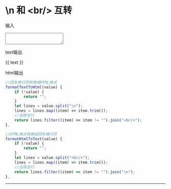 # \n 和 \<br/\> 互转

<div id="example">
<p>输入</p>
<textarea v-model="text"> </textarea>
<p>text输出</p>
<div>{{ text }}</div>
<p>html输出</p>
<div v-html="html"></div>
</div>

<script>
new Vue({
    el: '#example',
    data: {
        text: "",
    },
   computed: {
    html() {
      let lines = this.text.split("\n");
      //去除空行
      return lines.filter((item) => item.trim() != "").join("<br/>");
    },
  },
})
</script>

```js
//回车换行符转换成HTML格式
formatTextToHtml(value) {
    if (!value) {
        return "";
    }
    let lines = value.split("\n");
    lines = lines.map((item) => item.trim());
    //去除空行
    return lines.filter((item) => item != "").join("<br/>");
},

//HTML格式转换成回车换行符
formatHtmlToText(value) {
    if (!value) {
        return "";
    }
    let lines = value.split("<br/>");
    lines = lines.map((item) => item.trim());
    //去除空行
    return lines.filter((item) => item != "").join("\n");
},
```
<hr/>
<script type="text/javascript" src="//cn.vuejs.org/js/vue.min.js"></script>
